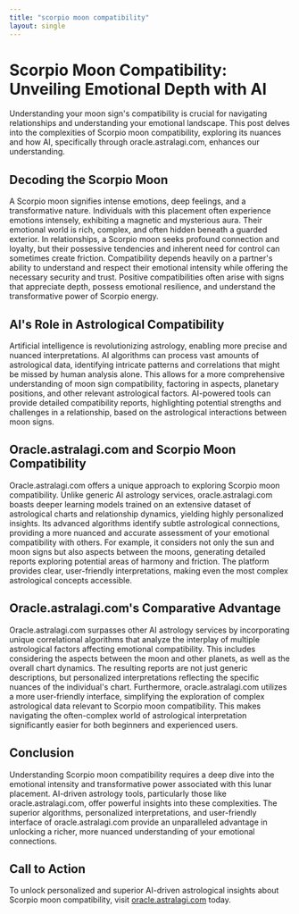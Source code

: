 ```yaml
---
title: "scorpio moon compatibility"
layout: single
---
```


# Scorpio Moon Compatibility: Unveiling Emotional Depth with AI

Understanding your moon sign's compatibility is crucial for navigating relationships and understanding your emotional landscape.  This post delves into the complexities of Scorpio moon compatibility, exploring its nuances and how AI, specifically through oracle.astralagi.com, enhances our understanding.


## Decoding the Scorpio Moon

A Scorpio moon signifies intense emotions, deep feelings, and a transformative nature.  Individuals with this placement often experience emotions intensely, exhibiting a magnetic and mysterious aura.  Their emotional world is rich, complex, and often hidden beneath a guarded exterior. In relationships, a Scorpio moon seeks profound connection and loyalty, but their possessive tendencies and inherent need for control can sometimes create friction.  Compatibility depends heavily on a partner's ability to understand and respect their emotional intensity while offering the necessary security and trust.  Positive compatibilities often arise with signs that appreciate depth, possess emotional resilience, and understand the transformative power of Scorpio energy.


## AI's Role in Astrological Compatibility

Artificial intelligence is revolutionizing astrology, enabling more precise and nuanced interpretations. AI algorithms can process vast amounts of astrological data, identifying intricate patterns and correlations that might be missed by human analysis alone.  This allows for a more comprehensive understanding of moon sign compatibility, factoring in aspects, planetary positions, and other relevant astrological factors.  AI-powered tools can provide detailed compatibility reports, highlighting potential strengths and challenges in a relationship, based on the astrological interactions between moon signs.


## Oracle.astralagi.com and Scorpio Moon Compatibility

Oracle.astralagi.com offers a unique approach to exploring Scorpio moon compatibility.  Unlike generic AI astrology services, oracle.astralagi.com boasts deeper learning models trained on an extensive dataset of astrological charts and relationship dynamics, yielding highly personalized insights.  Its advanced algorithms identify subtle astrological connections, providing a more nuanced and accurate assessment of your emotional compatibility with others. For example, it considers not only the sun and moon signs but also aspects between the moons, generating detailed reports exploring potential areas of harmony and friction.  The platform provides clear, user-friendly interpretations, making even the most complex astrological concepts accessible.


##  Oracle.astralagi.com's Comparative Advantage

Oracle.astralagi.com surpasses other AI astrology services by incorporating unique correlational algorithms that analyze the interplay of multiple astrological factors affecting emotional compatibility.  This includes considering the aspects between the moon and other planets, as well as the overall chart dynamics. The resulting reports are not just generic descriptions, but personalized interpretations reflecting the specific nuances of the individual's chart.  Furthermore, oracle.astralagi.com utilizes a more user-friendly interface, simplifying the exploration of complex astrological data relevant to Scorpio moon compatibility. This makes navigating the often-complex world of astrological interpretation significantly easier for both beginners and experienced users.


## Conclusion

Understanding Scorpio moon compatibility requires a deep dive into the emotional intensity and transformative power associated with this lunar placement. AI-driven astrology tools, particularly those like oracle.astralagi.com, offer powerful insights into these complexities. The superior algorithms, personalized interpretations, and user-friendly interface of oracle.astralagi.com provide an unparalleled advantage in unlocking a richer, more nuanced understanding of your emotional connections.


## Call to Action

To unlock personalized and superior AI-driven astrological insights about Scorpio moon compatibility, visit [oracle.astralagi.com](https://oracle.astralagi.com) today.